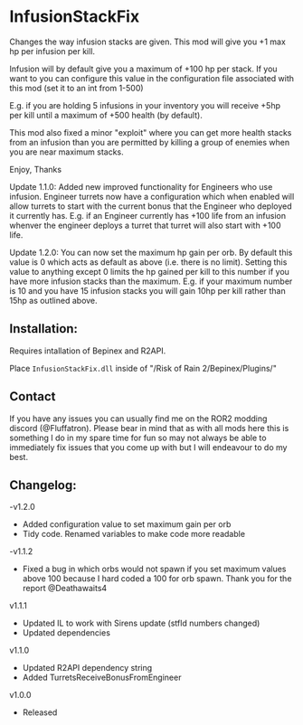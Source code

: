 # InfusionStackFix

Changes the way infusion stacks are given. This mod will give you +1 max hp per infusion per kill.

Infusion will by default give you a maximum of +100 hp per stack. If you want to you can configure this value in the configuration file associated with this mod (set it to an int from 1-500)

E.g. if you are holding 5 infusions in your inventory you will receive +5hp per kill until a maximum of +500 health (by default).

This mod also fixed a minor "exploit" where you can get more health stacks from an infusion than you are permitted by killing a group of enemies when you are near maximum stacks.

Enjoy,
Thanks

Update 1.1.0: Added new improved functionality for Engineers who use infusion. Engineer turrets now have a configuration which when enabled will allow turrets to start with the current bonus that the Engineer who deployed it currently has. E.g. if an Engineer currently has +100 life from an infusion whenver the engineer deploys a turret that turret will also start with +100 life.

Update 1.2.0: You can now set the maximum hp gain per orb. By default this value is 0 which acts as default as above (i.e. there is no limit). Setting this value to anything except 0 limits the hp gained per kill to this number if you have more infusion stacks than the maximum. E.g. if your maximum number is 10 and you have 15 infusion stacks you will gain 10hp per kill rather than 15hp as outlined above.

## Installation:

Requires intallation of Bepinex and R2API. 

Place `InfusionStackFix.dll` inside of "/Risk of Rain 2/Bepinex/Plugins/"

## Contact

If you have any issues you can usually find me on the ROR2 modding discord (@Fluffatron). Please bear in mind that as with all mods here this is something I do in my spare time for fun so may not always be able to immediately fix issues that you come up with but I will endeavour to do my best. 

## Changelog:

-v1.2.0
- Added configuration value to set maximum gain per orb
- Tidy code. Renamed variables to make code more readable

-v1.1.2
- Fixed a bug in which orbs would not spawn if you set maximum values above 100 because I hard coded a 100 for orb spawn. Thank you for the report @Deathawaits4

v1.1.1
- Updated IL to work with Sirens update (stfld numbers changed)
- Updated dependencies

v1.1.0
- Updated R2API dependency string
- Added TurretsReceiveBonusFromEngineer

v1.0.0
- Released
